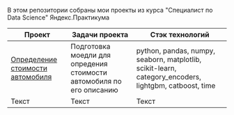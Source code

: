 В этом репозитории собраны мои проекты из курса "Специалист по Data Science" Яндекс.Практикума

| Проект | Задачи проекта | Стэк технологий |
| ------ | -------- | -------- |
| [Определение стоимости автомобиля](https://github.com/EvgeniyLukashin91/Portfolio/tree/main/Car_prices#markdown-title-id) | Подготовка моедли для опредения стоимости автомобиля по его описанию   | python, pandas, numpy, seaborn, matplotlib, scikit-learn, category_encoders, lightgbm, catboost, time |
| Текст  | Текст    | Текст    | 
